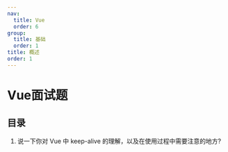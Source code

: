 ```yaml
---
nav:
  title: Vue
  order: 6
group:
  title: 基础
  order: 1
title: 概述
order: 1
---
```


# Vue面试题

## 目录

1. 说一下你对 Vue 中 keep-alive 的理解，以及在使用过程中需要注意的地方?